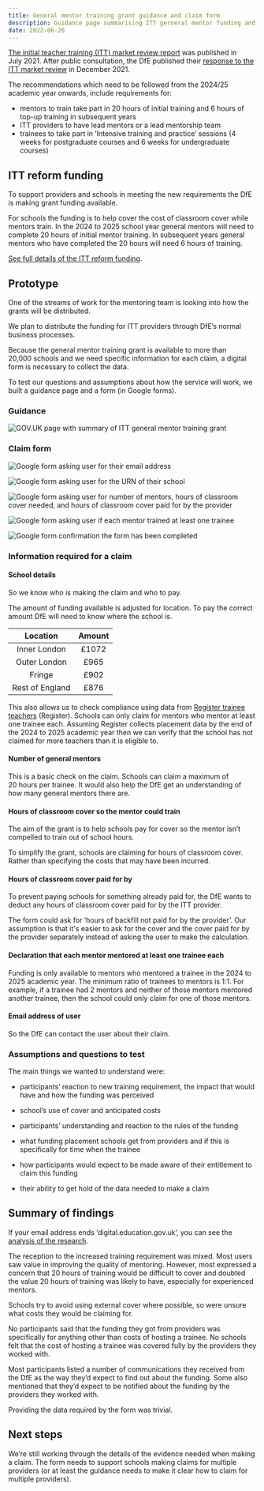 ```yaml
---
title: General mentor training grant guidance and claim form
description: Guidance page summarising ITT gerneral mentor funding and claim form.
date: 2022-06-26
---
```



[The initial teacher training (ITT) market review report](https://www.gov.uk/government/publications/initial-teacher-training-itt-market-review-report) was published in July&nbsp;2021. After public consultation, the DfE published their [response to the ITT market review](https://www.gov.uk/government/consultations/initial-teacher-training-itt-market-review) in December&nbsp;2021.

The recommendations which need to be followed from the 2024/25 academic year onwards, include requirements for:

- mentors to train take part in 20 hours of initial training and 6 hours of top-up training in subsequent years
- ITT providers to have lead mentors or a lead mentorship team
- trainees to take part in ’Intensive training and practice’ sessions (4 weeks for postgraduate courses and 6 weeks for undergraduate courses)

## ITT reform funding

To support providers and schools in meeting the new requirements the DfE is making grant funding available.

For schools the funding is to help cover the cost of classroom cover while mentors train. In the 2024 to 2025 school year general mentors will need to complete 20&nbsp;hours of initial mentor training. In subsequent years general mentors who have completed the 20&nbsp;hours will need 6&nbsp;hours of training.

[See full details of the ITT reform funding](https://assets.publishing.service.gov.uk/government/uploads/system/uploads/attachment_data/file/1077177/Initial_Teacher_Training__ITT__Reform_Funding_Guidance_160522.pdf).

## Prototype

One of the streams of work for the mentoring team is looking into how the grants will be distributed.

We plan to distribute the funding for ITT providers through DfE’s normal business processes.

Because the general mentor training grant is available to more than 20,000&nbsp;schools and we need specific information for each claim, a digital form is necessary to collect the data.

To test our questions and assumptions about how the service will work, we built a guidance page and a form (in Google forms).

### Guidance

![GOV.UK page with summary of ITT general mentor training grant](general-mentor-training-grant-guidance.png "Apply for ITT general mentor training funding")

### Claim form

![Google form asking user for their email address](google-form/01-email-address.png "Claim form — email address")

![Google form asking user for the URN of their school](google-form/02-school.png "Claim form — school unique reference number (URN)")

![Google form asking user for number of mentors, hours of classroom cover needed, and hours of classroom cover paid for by the provider](google-form/03-mentors.png "Claim form — number of mentors and training time")

![Google form asking user if each mentor trained at least one trainee](google-form/04-declaration.png "Claim form — each mentor trained at least one trainee")

![Google form confirmation the form has been completed](google-form/05-confirmation.png "Claim form — confirmation")

### Information required for a claim

#### School details

So we know who is making the claim and who to pay.

The amount of funding available is adjusted for location. To pay the correct amount DfE will need to know where the school is.

| **Location** | **Amount** |
|:-----:|:-----:|
| Inner London | £1072 |
| Outer London | £965 |
| Fringe | £902 |
| Rest of England | £876 |

This also allows us to check compliance using data from [Register trainee teachers](https://www.register-trainee-teachers.service.gov.uk/) (Register). Schools can only claim for mentors who mentor at least one trainee each. Assuming Register collects placement data by the end of the 2024 to 2025 academic year then we can verify that the school has not claimed for more teachers than it is eligible to.

#### Number of general mentors

This is a basic check on the claim. Schools can claim a maximum of 20&nbsp;hours per trainee. It would also help the DfE get an understanding of how many general mentors there are.

#### Hours of classroom cover so the mentor could train

The aim of the grant is to help schools pay for cover so the mentor isn’t compelled to train out of school hours.

To simplify the grant, schools are claiming for hours of classroom cover. Rather than specifying the costs that may have been incurred.

#### Hours of classroom cover paid for by 

To prevent paying schools for something already paid for, the DfE wants to deduct any hours of classroom cover paid for by the ITT provider.

The form could ask for ‘hours of backfill not paid for by the provider’. Our assumption is that it's easier to ask for the cover and the cover paid for by the provider separately instead of asking the user to make the calculation.

#### Declaration that each mentor mentored at least one trainee each

Funding is only available to mentors who mentored a trainee in the 2024 to 2025 academic year. The minimum ratio of trainees to mentors is 1:1. For example, if a trainee had 2 mentors and neither of those mentors mentored another trainee, then the school could only claim for one of those mentors.

#### Email address of user

So the DfE can contact the user about their claim.

### Assumptions and questions to test

The main things we wanted to understand were:

- participants’ reaction to new training requirement, the impact that would have and how the funding was perceived

- school’s use of cover and anticipated costs

- participants’ understanding and reaction to the rules of the funding

- what funding placement schools get from providers and if this is specifically for time when the trainee

- how participants would expect to be made aware of their entitlement to claim this funding

- their ability to get hold of the data needed to make a claim

## Summary of findings

If your email address ends ‘digital.education.gov.uk’, you can see the [analysis of the research](https://docs.google.com/presentation/d/1wcgMn0JjYUmSj801qqXHzm4kQo11QLHE5LSQjD691po/edit#slide=id.g1221b5a2b76_1_1036).

The reception to the increased training requirement was mixed. Most users saw value in improving the quality of mentoring. However, most expressed a concern that 20&nbsp;hours of training would be difficult to cover and doubted the value 20&nbsp;hours of training was likely to have, especially for experienced mentors.

Schools try to avoid using external cover where possible, so were unsure what costs they would be claiming for.

No participants said that the funding they got from providers was specifically for anything other than costs of hosting a trainee. No schools felt that the cost of hosting a trainee was covered fully by the providers they worked with.

Most participants listed a number of communications they received from the DfE as the way they’d expect to find out about the funding. Some also mentioned that they’d expect to be notified about the funding by the providers they worked with.

Providing the data required by the form was trivial.

## Next steps

We’re still working through the details of the evidence needed when making a claim. The form needs to support schools making claims for multiple providers (or at least the guidance needs to make it clear how to claim for multiple providers).
